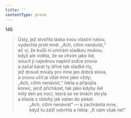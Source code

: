 ```yaml
---
title: ''
contentType: prose
---
```


145

> Ústy, jež stvořila láska svou vlastní rukou,  
> vydechla proti mně: „Ach, cítím nenávist,“  
> ač ví, že kvůli ní umírám sladkou mukou;  
> když ale viděla, že se chvím jako list,  
> soucit jí najednou naplnil srdce znova  
> a začal kárat ty dříve tak sladké rty,  
> jež dosud mívaly pro mne jen dobrá slova,  
> a znovu učil je vítat mne jako vždy;  
> „Ach, cítím nenávist,“ řekla a připojila  
> konec, jenž přicházel, tak jako kdyby šel  
> milý den po noci, která se ve tmách skryla  
> a klesla z oblohy jak satan do pekel:  
>          „Ach, cítím nenávist“ — a zachránila mne,  
>          když tu zášť odvrhla a řekla: „K vám však ne!“
